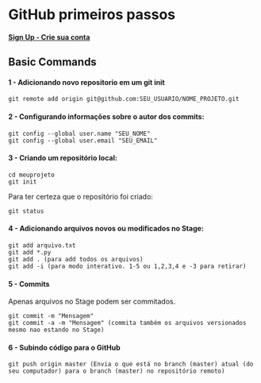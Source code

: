 
# GitHub primeiros passos
#### [Sign Up - Crie sua conta](Https://github.com/join?source=header-home)

## Basic Commands
#### 1 - Adicionando novo repositorio em um git init
	git remote add origin git@github.com:SEU_USUARIO/NOME_PROJETO.git

#### 2 - Configurando informações sobre o autor dos commits:
    git config --global user.name "SEU_NOME"
    git config --global user.email "SEU_EMAIL"

#### 3 - Criando um repositório local:
    cd meuprojeto
    git init

Para ter certeza que o repositório foi criado:  
    
    git status

#### 4 - Adicionando arquivos novos ou modificados no Stage:

    git add arquivo.txt
    git add *.py
    git add . (para add todos os arquivos)
    git add -i (para modo interativo. 1-5 ou 1,2,3,4 e -3 para retirar)

#### 5 - Commits
Apenas arquivos no Stage podem ser commitados.

    git commit -m "Mensagem"
    git commit -a -m "Mensagem" (commita também os arquivos versionados mesmo nao estando no Stage)

#### 6 - Subindo código para o GitHub
    git push origin master (Envia o que está no branch (master) atual (do seu computador) para o branch (master) no repositório remoto)
    
